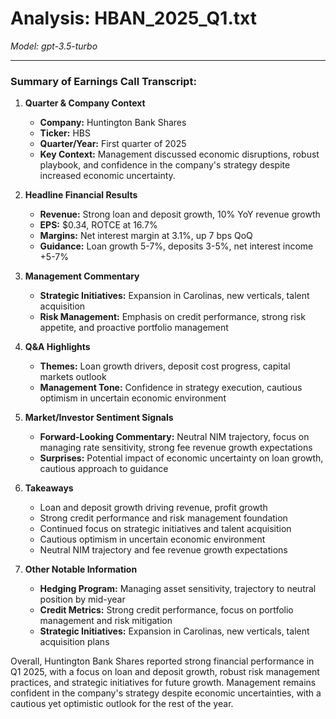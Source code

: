 # Analysis: HBAN_2025_Q1.txt

*Model: gpt-3.5-turbo*

---

### Summary of Earnings Call Transcript:

1. **Quarter & Company Context**
   - **Company:** Huntington Bank Shares
   - **Ticker:** HBS
   - **Quarter/Year:** First quarter of 2025
   - **Key Context:** Management discussed economic disruptions, robust playbook, and confidence in the company's strategy despite increased economic uncertainty.

2. **Headline Financial Results**
   - **Revenue:** Strong loan and deposit growth, 10% YoY revenue growth
   - **EPS:** $0.34, ROTCE at 16.7%
   - **Margins:** Net interest margin at 3.1%, up 7 bps QoQ
   - **Guidance:** Loan growth 5-7%, deposits 3-5%, net interest income +5-7%

3. **Management Commentary**
   - **Strategic Initiatives:** Expansion in Carolinas, new verticals, talent acquisition
   - **Risk Management:** Emphasis on credit performance, strong risk appetite, and proactive portfolio management

4. **Q&A Highlights**
   - **Themes:** Loan growth drivers, deposit cost progress, capital markets outlook
   - **Management Tone:** Confidence in strategy execution, cautious optimism in uncertain economic environment

5. **Market/Investor Sentiment Signals**
   - **Forward-Looking Commentary:** Neutral NIM trajectory, focus on managing rate sensitivity, strong fee revenue growth expectations
   - **Surprises:** Potential impact of economic uncertainty on loan growth, cautious approach to guidance

6. **Takeaways**
   - Loan and deposit growth driving revenue, profit growth
   - Strong credit performance and risk management foundation
   - Continued focus on strategic initiatives and talent acquisition
   - Cautious optimism in uncertain economic environment
   - Neutral NIM trajectory and fee revenue growth expectations

7. **Other Notable Information**
   - **Hedging Program:** Managing asset sensitivity, trajectory to neutral position by mid-year
   - **Credit Metrics:** Strong credit performance, focus on portfolio management and risk mitigation
   - **Strategic Initiatives:** Expansion in Carolinas, new verticals, talent acquisition plans

Overall, Huntington Bank Shares reported strong financial performance in Q1 2025, with a focus on loan and deposit growth, robust risk management practices, and strategic initiatives for future growth. Management remains confident in the company's strategy despite economic uncertainties, with a cautious yet optimistic outlook for the rest of the year.